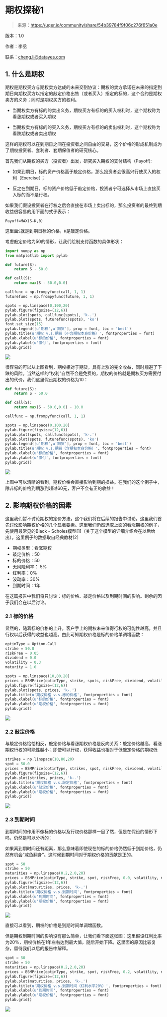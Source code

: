 

# 期权探秘1

> 来源：https://uqer.io/community/share/54b39784f9f06c276f651a0e

版本：1.0

作者：李丞

联系：cheng.li@datayes.com

## 1. 什么是期权

期权是期权买方与期权卖方达成的未来交割协议：期权的卖方承诺在未来的指定到期日向期权买方以指定的敲定价格出售（或者买入）指定的标的，这个合约是期权卖方的义务；同时是期权买方的权利。

+ 当期权卖方有标的的卖出义务，期权买方有标的的买入权利时，这个期权称为看涨期权或者买入期权

+ 当期权卖方有标的的买入义务，期权买方有标的的卖出权利时，这个期权称为看跌期权或者卖出期权

这样的期权可以在到期日之间在投资者之间自由的交易，这个价格的形成机制成为了期权投资者、套利者、套期保值者的研究核心。

首先我们从期权的买方（投资者）出发，研究买入期权的支付结构（Payoff):

+ 如果到期日，标的资产价格高于敲定价格，那么投资者会很高兴行使买入的权利（Exercise）；

+ 反之在到期日，标的资产价格低于敲定价格，投资者宁可选择从市场上直接买入标的而不是行权。

如果我们假设投资者在行权之后会直接在市场上卖出标的，那么投资者的最终到期收益很容易的用下面的式子表示：

```
Payoff=MAX(S−K,0)
```

这里面`S`就是到期日标的价格，`K`是敲定价格。

考虑敲定价格为50的情形，让我们绘制支付函数的具体形状：

```py
import numpy as np
from matplotlib import pylab

def future(S):
    return S - 50.0

def call(S):
    return max(S - 50.0,0.0)

callfunc = np.frompyfunc(call, 1, 1)
futurefunc = np.frompyfunc(future, 1, 1)

spots = np.linspace(0,100,20)
pylab.figure(figsize=(12,6))
pylab.plot(spots, callfunc(spots), 'k-.')
pylab.plot(spots, futurefunc(spots), 'ko')
font.set_size(15)
pylab.legend([u'期权',u'期货'], prop = font, loc = 'best')
pylab.title(u'期权 v.s.期货（不含期权本身价格）', fontproperties = font)
pylab.xlabel(u'标的价格', fontproperties = font)
pylab.ylabel(u'偿付', fontproperties = font)
pylab.grid()
```

![](img/9Vb8bTa9LiAAAAAElFTkSuQmCC.png)

很容易的可以从上图看到，期权相对于期货，具有上涨的完全收益，同时规避了下跌的风险。当然这样的“权利”自然不会是免费的，期权的价格就是期权买方需要付出的代价。我们这里假设期权的价格为10：

```py
def future(S):
    return S - 50.0

def call(S):
    return max(S - 50.0,0.0) - 10.0

callfunc = np.frompyfunc(call, 1, 1)

spots = np.linspace(0,100,20)
pylab.figure(figsize=(12,6))
pylab.plot(spots, callfunc(spots), 'k-.')
pylab.plot(spots, futurefunc(spots), 'ko')
pylab.legend([u'期权',u'期货'], prop = font, loc = 'best')
pylab.title(u'期权 v.s.期货（含期权本身价格）', fontproperties = font)
pylab.xlabel(u'标的价格', fontproperties = font)
pylab.ylabel(u'偿付', fontproperties = font)
pylab.grid()
```

![](img/RwJAAAAAElFTkSuQmCC.png)

上图中可以清晰的看到，期权价格会直接影响到期的损益。在我们的这个例子中，除非标的价格到期涨到超过60元，客户不会有正的收益！

## 2. 影响期权价格的因素

这里我们暂不讨论期权的定价方法，这个我们将在后续的报告中讨论。这里我们首先讨论影响期权价格的几个显著要素。这里我们仍然选取上面的看涨期权的例子，先使用最常见的Black - Scholes模型[1]（关于这个模型的详细介绍会在以后给出）。这里例子的数据取自经典教材[2]

+ 期权类型：看涨期权
+ 敲定价格：50
+ 标的价格：50
+ 无风险利率： 5%
+ 红利率：0%
+ 波动率：30%
+ 到期时间：1年

在这篇报告中我们将只讨论：标的价格、敲定价格以及到期时间的影响。剩余的因子我们会在以后讨论。

### 2.1 标的价格

显然的，随着标的价格的上升，客户手上的期权未来值得行权的可能性越高，并且行权以后获得的收益也越高。由此可知期权价格是标的价格单调增函数：

```py
optinType = Option.Call
strike = 50.0
riskFree = 0.05
dividend = 0.0
volatility = 0.3
maturity = 1.0
```

```py
spots = np.linspace(10,80,20)
prices = BSMPrice(optinType, strike, spots, riskFree, dividend, volatility, maturity)['price']
pylab.figure(figsize=(12,6))
pylab.plot(spots, prices, 'k-.')
pylab.title(u'期权价格 v.s.标的价格', fontproperties = font)
pylab.xlabel(u'标的价格', fontproperties = font)
pylab.ylabel(u'期权价格', fontproperties = font)
pylab.grid()
```

![](img/x9eXbY6Y4pzRgAAAABJRU5ErkJggg==.png)

### 2.2 敲定价格

与敲定价格恰恰相反，敲定价格与看涨期权价格是反向关系：敲定价格越高，看涨期权行权的可能性越小；即使可以行权，获得收益也相对于低敲定价格的期权低

```py
strikes = np.linspace(10,80,20)
spot = 50.0
prices = BSMPrice(optinType, strikes, spot, riskFree, dividend, volatility, maturity)['price']
pylab.figure(figsize=(12,6))
pylab.plot(strikes, prices, 'k-.')
pylab.title(u'期权价格 v.s.敲定价格', fontproperties = font)
pylab.xlabel(u'敲定价格', fontproperties = font)
pylab.ylabel(u'期权价格', fontproperties = font)
pylab.grid()
```

![](img/d8JgNLeX0dwAAAABJRU5ErkJggg==.png)

### 2.3 到期时间

到期时间的作用不像标的价格以及行权价格那样一目了然，但是在假设的情形下吗，仍然是可以分析的：

如果离到期时间还有距离，那么意味着即使现在的标的价格仍然低于到期价格，仍然有机会“咸鱼翻身”。这时候到期时间对于期权价格的贡献是正的。

```py
spot = 50
strike = 50
maturities = np.linspace(0.2,2.0,20)
prices = BSMPrice(optinType, strike, spot, riskFree, 0.0, volatility, maturities)['price']
pylab.figure(figsize=(12,6))
pylab.plot(maturities, prices, 'k-.')
pylab.title(u'期权价格 v.s.到期时间', fontproperties = font)
pylab.xlabel(u'到期时间', fontproperties = font)
pylab.ylabel(u'期权价格', fontproperties = font)
pylab.grid()
```

![](img/ead7bc5340d094251135f9366c52c657.png)

直接可以看到，期权的价格是到期时间单调增函数。

但是期权到期时间的影响没有那么简单，让我们看下面这张图：这里假设红利比率为20%，期权价格在1年左右达到最大值，随后开始下降。这里面的原因比较复杂，留待我们以后的报告中解释。

```py
spot = 50
strike = 50
maturities = np.linspace(0.2,2.0,20)
prices = BSMPrice(optinType, strike, spot, riskFree, 0.2, volatility, maturities)['price']
pylab.figure(figsize=(12,6))
pylab.plot(maturities, prices, 'k-.')
pylab.title(u'期权价格 v.s.到期时间（红利水平20%）', fontproperties = font)
pylab.xlabel(u'到期时间', fontproperties = font)
pylab.ylabel(u'期权价格', fontproperties = font)
pylab.grid()
```

![](img/aa0c1c3399986077fd0c0942f11b028b.png)

